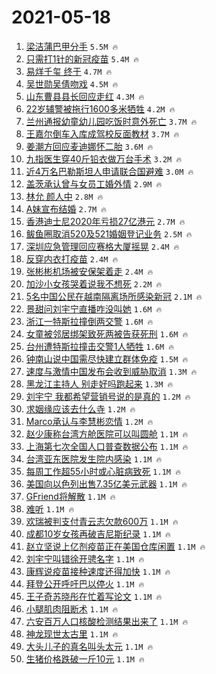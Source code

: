 # 2021-05-18

1. [梁洁蒲巴甲分手](https://s.weibo.com/weibo?q=%23%E6%A2%81%E6%B4%81%E8%92%B2%E5%B7%B4%E7%94%B2%E5%88%86%E6%89%8B%23&Refer=top) `5.5M 🔥`
1. [只需打1针的新冠疫苗](https://s.weibo.com/weibo?q=%23%E5%8F%AA%E9%9C%80%E6%89%931%E9%92%88%E7%9A%84%E6%96%B0%E5%86%A0%E7%96%AB%E8%8B%97%23&Refer=top) `5.4M 🔥`
1. [易烊千玺 终于](https://s.weibo.com/weibo?q=%E6%98%93%E7%83%8A%E5%8D%83%E7%8E%BA%20%E7%BB%88%E4%BA%8E&Refer=top) `4.7M 🔥`
1. [吴世勋吴倩吻戏](https://s.weibo.com/weibo?q=%23%E5%90%B4%E4%B8%96%E5%8B%8B%E5%90%B4%E5%80%A9%E5%90%BB%E6%88%8F%23&Refer=top) `4.5M 🔥`
1. [山东曹县县长回应走红](https://s.weibo.com/weibo?q=%23%E5%B1%B1%E4%B8%9C%E6%9B%B9%E5%8E%BF%E5%8E%BF%E9%95%BF%E5%9B%9E%E5%BA%94%E8%B5%B0%E7%BA%A2%23&Refer=top) `4.3M 🔥`
1. [22岁辅警被拖行1600多米牺牲](https://s.weibo.com/weibo?q=%2322%E5%B2%81%E8%BE%85%E8%AD%A6%E8%A2%AB%E6%8B%96%E8%A1%8C1600%E5%A4%9A%E7%B1%B3%E7%89%BA%E7%89%B2%23&Refer=top) `4.2M 🔥`
1. [兰州通报幼童幼儿园吃饭时意外死亡](https://s.weibo.com/weibo?q=%23%E5%85%B0%E5%B7%9E%E9%80%9A%E6%8A%A5%E5%B9%BC%E7%AB%A5%E5%B9%BC%E5%84%BF%E5%9B%AD%E5%90%83%E9%A5%AD%E6%97%B6%E6%84%8F%E5%A4%96%E6%AD%BB%E4%BA%A1%23&Refer=top) `3.7M 🔥`
1. [王嘉尔倒车入库成驾校反面教材](https://s.weibo.com/weibo?q=%23%E7%8E%8B%E5%98%89%E5%B0%94%E5%80%92%E8%BD%A6%E5%85%A5%E5%BA%93%E6%88%90%E9%A9%BE%E6%A0%A1%E5%8F%8D%E9%9D%A2%E6%95%99%E6%9D%90%23&Refer=top) `3.7M 🔥`
1. [姜潮方回应麦迪娜怀二胎](https://s.weibo.com/weibo?q=%23%E5%A7%9C%E6%BD%AE%E6%96%B9%E5%9B%9E%E5%BA%94%E9%BA%A6%E8%BF%AA%E5%A8%9C%E6%80%80%E4%BA%8C%E8%83%8E%23&Refer=top) `3.6M 🔥`
1. [九指医生穿40斤铅衣做万台手术](https://s.weibo.com/weibo?q=%23%E4%B9%9D%E6%8C%87%E5%8C%BB%E7%94%9F%E7%A9%BF40%E6%96%A4%E9%93%85%E8%A1%A3%E5%81%9A%E4%B8%87%E5%8F%B0%E6%89%8B%E6%9C%AF%23&Refer=top) `3.2M 🔥`
1. [近4万名巴勒斯坦人申请联合国避难](https://s.weibo.com/weibo?q=%23%E8%BF%914%E4%B8%87%E5%90%8D%E5%B7%B4%E5%8B%92%E6%96%AF%E5%9D%A6%E4%BA%BA%E7%94%B3%E8%AF%B7%E8%81%94%E5%90%88%E5%9B%BD%E9%81%BF%E9%9A%BE%23&Refer=top) `3.0M 🔥`
1. [盖茨承认曾与女员工婚外情](https://s.weibo.com/weibo?q=%23%E7%9B%96%E8%8C%A8%E6%89%BF%E8%AE%A4%E6%9B%BE%E4%B8%8E%E5%A5%B3%E5%91%98%E5%B7%A5%E5%A9%9A%E5%A4%96%E6%83%85%23&Refer=top) `2.9M 🔥`
1. [林允 颜人中](https://s.weibo.com/weibo?q=%E6%9E%97%E5%85%81%20%E9%A2%9C%E4%BA%BA%E4%B8%AD&Refer=top) `2.8M 🔥`
1. [A妹宣布结婚](https://s.weibo.com/weibo?q=%23A%E5%A6%B9%E5%AE%A3%E5%B8%83%E7%BB%93%E5%A9%9A%23&Refer=top) `2.7M 🔥`
1. [香港迪士尼2020年亏损27亿港元](https://s.weibo.com/weibo?q=%23%E9%A6%99%E6%B8%AF%E8%BF%AA%E5%A3%AB%E5%B0%BC2020%E5%B9%B4%E4%BA%8F%E6%8D%9F27%E4%BA%BF%E6%B8%AF%E5%85%83%23&Refer=top) `2.7M 🔥`
1. [鲅鱼圈取消520及521婚姻登记业务](https://s.weibo.com/weibo?q=%23%E9%B2%85%E9%B1%BC%E5%9C%88%E5%8F%96%E6%B6%88520%E5%8F%8A521%E5%A9%9A%E5%A7%BB%E7%99%BB%E8%AE%B0%E4%B8%9A%E5%8A%A1%23&Refer=top) `2.5M 🔥`
1. [深圳应急管理回应赛格大厦摇晃](https://s.weibo.com/weibo?q=%23%E6%B7%B1%E5%9C%B3%E5%BA%94%E6%80%A5%E7%AE%A1%E7%90%86%E5%9B%9E%E5%BA%94%E8%B5%9B%E6%A0%BC%E5%A4%A7%E5%8E%A6%E6%91%87%E6%99%83%23&Refer=top) `2.4M 🔥`
1. [反穿内衣打疫苗](https://s.weibo.com/weibo?q=%23%E5%8F%8D%E7%A9%BF%E5%86%85%E8%A1%A3%E6%89%93%E7%96%AB%E8%8B%97%23&Refer=top) `2.4M 🔥`
1. [张彬彬机场被安保架着走](https://s.weibo.com/weibo?q=%23%E5%BC%A0%E5%BD%AC%E5%BD%AC%E6%9C%BA%E5%9C%BA%E8%A2%AB%E5%AE%89%E4%BF%9D%E6%9E%B6%E7%9D%80%E8%B5%B0%23&Refer=top) `2.4M 🔥`
1. [加沙小女孩哭着说我不想死](https://s.weibo.com/weibo?q=%23%E5%8A%A0%E6%B2%99%E5%B0%8F%E5%A5%B3%E5%AD%A9%E5%93%AD%E7%9D%80%E8%AF%B4%E6%88%91%E4%B8%8D%E6%83%B3%E6%AD%BB%23&Refer=top) `2.2M 🔥`
1. [5名中国公民在越南隔离场所感染新冠](https://s.weibo.com/weibo?q=%235%E5%90%8D%E4%B8%AD%E5%9B%BD%E5%85%AC%E6%B0%91%E5%9C%A8%E8%B6%8A%E5%8D%97%E9%9A%94%E7%A6%BB%E5%9C%BA%E6%89%80%E6%84%9F%E6%9F%93%E6%96%B0%E5%86%A0%23&Refer=top) `2.1M 🔥`
1. [景甜问刘宇宁直播咋没叫她](https://s.weibo.com/weibo?q=%23%E6%99%AF%E7%94%9C%E9%97%AE%E5%88%98%E5%AE%87%E5%AE%81%E7%9B%B4%E6%92%AD%E5%92%8B%E6%B2%A1%E5%8F%AB%E5%A5%B9%23&Refer=top) `1.6M 🔥`
1. [浙江一特斯拉撞倒两交警](https://s.weibo.com/weibo?q=%23%E6%B5%99%E6%B1%9F%E4%B8%80%E7%89%B9%E6%96%AF%E6%8B%89%E6%92%9E%E5%80%92%E4%B8%A4%E4%BA%A4%E8%AD%A6%23&Refer=top) `1.6M 🔥`
1. [女童被邻居绑架致死两被告获死刑](https://s.weibo.com/weibo?q=%23%E5%A5%B3%E7%AB%A5%E8%A2%AB%E9%82%BB%E5%B1%85%E7%BB%91%E6%9E%B6%E8%87%B4%E6%AD%BB%E4%B8%A4%E8%A2%AB%E5%91%8A%E8%8E%B7%E6%AD%BB%E5%88%91%23&Refer=top) `1.6M 🔥`
1. [台州遭特斯拉撞击交警1人牺牲](https://s.weibo.com/weibo?q=%23%E5%8F%B0%E5%B7%9E%E9%81%AD%E7%89%B9%E6%96%AF%E6%8B%89%E6%92%9E%E5%87%BB%E4%BA%A4%E8%AD%A61%E4%BA%BA%E7%89%BA%E7%89%B2%23&Refer=top) `1.6M 🔥`
1. [钟南山说中国需尽快建立群体免疫](https://s.weibo.com/weibo?q=%23%E9%92%9F%E5%8D%97%E5%B1%B1%E8%AF%B4%E4%B8%AD%E5%9B%BD%E9%9C%80%E5%B0%BD%E5%BF%AB%E5%BB%BA%E7%AB%8B%E7%BE%A4%E4%BD%93%E5%85%8D%E7%96%AB%23&Refer=top) `1.5M 🔥`
1. [速度与激情中国发布会收到威胁取消](https://s.weibo.com/weibo?q=%E9%80%9F%E5%BA%A6%E4%B8%8E%E6%BF%80%E6%83%85%E4%B8%AD%E5%9B%BD%E5%8F%91%E5%B8%83%E4%BC%9A%E6%94%B6%E5%88%B0%E5%A8%81%E8%83%81%E5%8F%96%E6%B6%88&Refer=top) `1.3M 🔥`
1. [黑龙江主持人 别走好吗跑起来](https://s.weibo.com/weibo?q=%E9%BB%91%E9%BE%99%E6%B1%9F%E4%B8%BB%E6%8C%81%E4%BA%BA%20%E5%88%AB%E8%B5%B0%E5%A5%BD%E5%90%97%E8%B7%91%E8%B5%B7%E6%9D%A5&Refer=top) `1.3M 🔥`
1. [刘宇宁 我都希望营销号说的是真的](https://s.weibo.com/weibo?q=%E5%88%98%E5%AE%87%E5%AE%81%20%E6%88%91%E9%83%BD%E5%B8%8C%E6%9C%9B%E8%90%A5%E9%94%80%E5%8F%B7%E8%AF%B4%E7%9A%84%E6%98%AF%E7%9C%9F%E7%9A%84&Refer=top) `1.2M 🔥`
1. [求姻缘应该去什么寺](https://s.weibo.com/weibo?q=%23%E6%B1%82%E5%A7%BB%E7%BC%98%E5%BA%94%E8%AF%A5%E5%8E%BB%E4%BB%80%E4%B9%88%E5%AF%BA%23&Refer=top) `1.2M 🔥`
1. [Marco承认与李慧彬恋情](https://s.weibo.com/weibo?q=%23Marco%E6%89%BF%E8%AE%A4%E4%B8%8E%E6%9D%8E%E6%85%A7%E5%BD%AC%E6%81%8B%E6%83%85%23&Refer=top) `1.2M 🔥`
1. [赵少康称台湾方舱医院可以叫圆舱](https://s.weibo.com/weibo?q=%23%E8%B5%B5%E5%B0%91%E5%BA%B7%E7%A7%B0%E5%8F%B0%E6%B9%BE%E6%96%B9%E8%88%B1%E5%8C%BB%E9%99%A2%E5%8F%AF%E4%BB%A5%E5%8F%AB%E5%9C%86%E8%88%B1%23&Refer=top) `1.1M 🔥`
1. [上海第七次全国人口普查数据公布](https://s.weibo.com/weibo?q=%23%E4%B8%8A%E6%B5%B7%E7%AC%AC%E4%B8%83%E6%AC%A1%E5%85%A8%E5%9B%BD%E4%BA%BA%E5%8F%A3%E6%99%AE%E6%9F%A5%E6%95%B0%E6%8D%AE%E5%85%AC%E5%B8%83%23&Refer=top) `1.1M 🔥`
1. [台湾亚东医院发生院内感染](https://s.weibo.com/weibo?q=%23%E5%8F%B0%E6%B9%BE%E4%BA%9A%E4%B8%9C%E5%8C%BB%E9%99%A2%E5%8F%91%E7%94%9F%E9%99%A2%E5%86%85%E6%84%9F%E6%9F%93%23&Refer=top) `1.1M 🔥`
1. [每周工作超55小时或心脏病致死](https://s.weibo.com/weibo?q=%23%E6%AF%8F%E5%91%A8%E5%B7%A5%E4%BD%9C%E8%B6%8555%E5%B0%8F%E6%97%B6%E6%88%96%E5%BF%83%E8%84%8F%E7%97%85%E8%87%B4%E6%AD%BB%23&Refer=top) `1.1M 🔥`
1. [美国向以色列出售7.35亿美元武器](https://s.weibo.com/weibo?q=%23%E7%BE%8E%E5%9B%BD%E5%90%91%E4%BB%A5%E8%89%B2%E5%88%97%E5%87%BA%E5%94%AE7.35%E4%BA%BF%E7%BE%8E%E5%85%83%E6%AD%A6%E5%99%A8%23&Refer=top) `1.1M 🔥`
1. [GFriend将解散](https://s.weibo.com/weibo?q=%23GFriend%E5%B0%86%E8%A7%A3%E6%95%A3%23&Refer=top) `1.1M 🔥`
1. [难听](https://s.weibo.com/weibo?q=%E9%9A%BE%E5%90%AC&Refer=top) `1.1M 🔥`
1. [欢瑞被判支付青云志欠款600万](https://s.weibo.com/weibo?q=%23%E6%AC%A2%E7%91%9E%E8%A2%AB%E5%88%A4%E6%94%AF%E4%BB%98%E9%9D%92%E4%BA%91%E5%BF%97%E6%AC%A0%E6%AC%BE600%E4%B8%87%23&Refer=top) `1.1M 🔥`
1. [成都10岁女孩再破吉尼斯纪录](https://s.weibo.com/weibo?q=%23%E6%88%90%E9%83%BD10%E5%B2%81%E5%A5%B3%E5%AD%A9%E5%86%8D%E7%A0%B4%E5%90%89%E5%B0%BC%E6%96%AF%E7%BA%AA%E5%BD%95%23&Refer=top) `1.1M 🔥`
1. [赵立坚说上亿剂疫苗正在美国仓库闲置](https://s.weibo.com/weibo?q=%23%E8%B5%B5%E7%AB%8B%E5%9D%9A%E8%AF%B4%E4%B8%8A%E4%BA%BF%E5%89%82%E7%96%AB%E8%8B%97%E6%AD%A3%E5%9C%A8%E7%BE%8E%E5%9B%BD%E4%BB%93%E5%BA%93%E9%97%B2%E7%BD%AE%23&Refer=top) `1.1M 🔥`
1. [刘宇宁叫错徐开骋名字](https://s.weibo.com/weibo?q=%23%E5%88%98%E5%AE%87%E5%AE%81%E5%8F%AB%E9%94%99%E5%BE%90%E5%BC%80%E9%AA%8B%E5%90%8D%E5%AD%97%23&Refer=top) `1.1M 🔥`
1. [康辉说疫苗接种速度还得加快](https://s.weibo.com/weibo?q=%23%E5%BA%B7%E8%BE%89%E8%AF%B4%E7%96%AB%E8%8B%97%E6%8E%A5%E7%A7%8D%E9%80%9F%E5%BA%A6%E8%BF%98%E5%BE%97%E5%8A%A0%E5%BF%AB%23&Refer=top) `1.1M 🔥`
1. [拜登公开呼吁巴以停火](https://s.weibo.com/weibo?q=%23%E6%8B%9C%E7%99%BB%E5%85%AC%E5%BC%80%E5%91%BC%E5%90%81%E5%B7%B4%E4%BB%A5%E5%81%9C%E7%81%AB%23&Refer=top) `1.1M 🔥`
1. [王子奇苏晓彤在忙着写论文](https://s.weibo.com/weibo?q=%23%E7%8E%8B%E5%AD%90%E5%A5%87%E8%8B%8F%E6%99%93%E5%BD%A4%E5%9C%A8%E5%BF%99%E7%9D%80%E5%86%99%E8%AE%BA%E6%96%87%23&Refer=top) `1.1M 🔥`
1. [小腿肌肉阻断术](https://s.weibo.com/weibo?q=%23%E5%B0%8F%E8%85%BF%E8%82%8C%E8%82%89%E9%98%BB%E6%96%AD%E6%9C%AF%23&Refer=top) `1.1M 🔥`
1. [六安百万人口核酸检测结果出来了](https://s.weibo.com/weibo?q=%23%E5%85%AD%E5%AE%89%E7%99%BE%E4%B8%87%E4%BA%BA%E5%8F%A3%E6%A0%B8%E9%85%B8%E6%A3%80%E6%B5%8B%E7%BB%93%E6%9E%9C%E5%87%BA%E6%9D%A5%E4%BA%86%23&Refer=top) `1.1M 🔥`
1. [神龙现世太古里](https://s.weibo.com/weibo?q=%23%E7%A5%9E%E9%BE%99%E7%8E%B0%E4%B8%96%E5%A4%AA%E5%8F%A4%E9%87%8C%23&Refer=top) `1.1M 🔥`
1. [大头儿子的真名叫头太元](https://s.weibo.com/weibo?q=%23%E5%A4%A7%E5%A4%B4%E5%84%BF%E5%AD%90%E7%9A%84%E7%9C%9F%E5%90%8D%E5%8F%AB%E5%A4%B4%E5%A4%AA%E5%85%83%23&Refer=top) `1.1M 🔥`
1. [生猪价格跌破一斤10元](https://s.weibo.com/weibo?q=%23%E7%94%9F%E7%8C%AA%E4%BB%B7%E6%A0%BC%E8%B7%8C%E7%A0%B4%E4%B8%80%E6%96%A410%E5%85%83%23&Refer=top) `1.1M 🔥`
